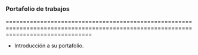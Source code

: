 ### Portafolio de trabajos 
=====================================================================================================================================
- Introducción a su portafolio. 



